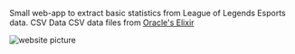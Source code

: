 
Small web-app to extract basic statistics from League of Legends Esports data. CSV Data CSV data files from [Oracle's Elixir](https://oracleselixir.com/tools/downloads)

![website picture](https://github.com/Vesite/LeagueMatchDataProject/assets/60060973/d71aabac-bcef-4f2c-a594-fe4aeedb97b7)
